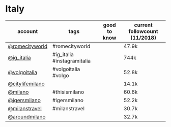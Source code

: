 # Italy
|                           account                            |            tags             | good to know | current followcount (11/2018) |
| ------------------------------------------------------------ | --------------------------- | ------------ | ----------------------------- |
| [@romecityworld](https://www.instagram.com/romecityworld/)   | #romecityworld              |              | 47.9k                         |
| [@ig_italia](https://www.instagram.com/ig_italia/)           | #ig_italia #instagramitalia |              | 744k                          |
| [@volgoitalia](https://www.instagram.com/volgoitalia/)       | #volgoitalia #volgo         |              | 52.8k                         |
| [@citylifemilano](https://www.instagram.com/citylifemilano/) |                             |              | 14.1k                         |
| [@milano](https://www.instagram.com/milano/)                 | #thisismilano               |              | 60.6k                         |
| [@igersmilano](https://www.instagram.com/igersmilano/)       | #igersmilano                |              | 52.2k                         |
| [@milanstravel](https://www.instagram.com/milanstravel/)     | #milanstravel               |              | 30.7k                         |
| [@aroundmilano](https://www.instagram.com/aroundmilano/)     |                             |              | 32.7k                         |
